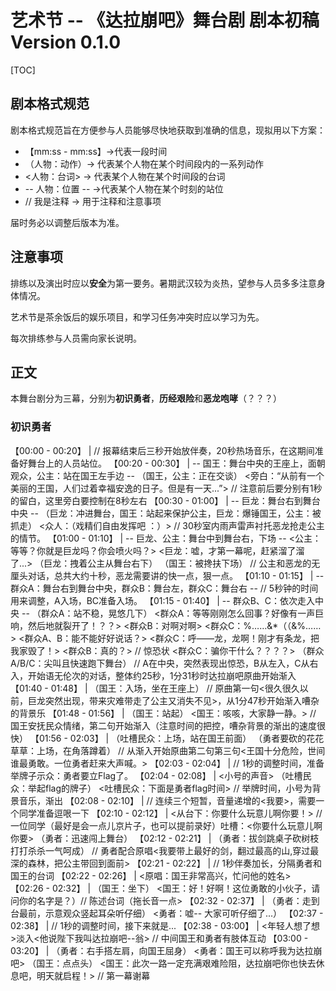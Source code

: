 # 艺术节 -- 《达拉崩吧》舞台剧 剧本初稿 Version 0.1.0

[TOC]

## 剧本格式规范

剧本格式规范旨在方便参与人员能够尽快地获取到准确的信息，现拟用以下方案：

+ 【mm:ss - mm:ss】->代表一段时间
+ （人物：动作）-> 代表某个人物在某个时间段内的一系列动作
+  <人物：台词> -> 代表某个人物在某个时间段的台词
+  -- 人物：位置 -- ->代表某个人物在某个时刻的站位
+  // 我是注释 -> 用于注释和注意事项

届时务必以调整后版本为准。

## 注意事项

排练以及演出时应以**安全**为第一要务。暑期武汉较为炎热，望参与人员多多注意身体情况。

艺术节是茶余饭后的娱乐项目，和学习任务冲突时应以学习为先。

每次排练参与人员需向家长说明。

## 正文
本舞台剧分为三幕，分别为**初识勇者**，**历经艰险**和**恶龙咆哮**（？？？）

### 初识勇者


【00:00 - 00:20】 | 
// 报幕结束后三秒开始放伴奏，20秒热场音乐，在这期间准备好舞台上的人员站位。
【00:20 - 00:30】 | 
-- 国王：舞台中央的王座上，面朝观众，公主：站在国王左手边 --
（国王，公主：正在交谈）
<旁白：“从前有一个美丽的王国，人们过着幸福安逸的日子。但是有一天...”> 
// 注意前后要分别有1秒的留白，这里旁白要控制在8秒左右
【00:30 - 01:00】 | 
-- 巨龙：舞台右到舞台中央 --
（巨龙：冲进舞台，国王：站起来保护公主，巨龙：爆锤国王，公主：被抓走）
<众人：（戏精们自由发挥吧 ：）>
// 30秒室内雨声雷声衬托恶龙抢走公主的情节。
【01:00 - 01:10】 | 
-- 巨龙、公主：舞台中到舞台右，下场 --
<公主：等等？你就是巨龙吗？你会喷火吗？>
<巨龙：嘘，才第一幕呢，赶紧溜了溜了...>
（巨龙：拽着公主从舞台右下）
（国王：被搀扶下场）
// 公主和恶龙的无厘头对话，总共大约十秒，恶龙需要讲的快一点，狠一点。
【01:10 - 01:15】 |
-- 群众A：舞台右到舞台中央，群众B：舞台左，群众C：舞台右 --
// 5秒钟的时间用来调整，A入场，BC准备入场。
【01:15 - 01:40】 | 
-- 群众B、C：依次走入中央 --
（群众A：站不稳，晃悠几下）
<群众A：等等刚刚怎么回事？好像有一声巨响，然后地就裂开了！？？>
<群众B：对啊对啊>
<群众C：%……&*（（&%……>
<群众A、B：能不能好好说话？>
<群众C：呼——龙，龙啊！刚才有条龙，把我家毁了！>
<群众B：真的？> // 惊恐状
<群众C：骗你干什么？？？？>
（群众A/B/C：尖叫且快速跑下舞台）
// A在中央，突然表现出惊恐，B从左入，C从右入，开始语无伦次的对话，整体约25秒，1分31秒时达拉崩吧原曲开始渐入
【01:40 - 01:48】 | 
（国王：入场，坐在王座上）
// 原曲第一句<很久很久以前，巨龙突然出现，带来灾难带走了公主又消失不见>，从1分47秒开始渐入嘈杂的背景乐
【01:48 - 01:56】 | 
（国王：站起）
<国王：咳咳，大家静一静。>
// 国王安抚民众情绪，第二句开始渐入（注意时间的把控，嘈杂背景的渐出的速度很快）
【01:56 - 02:03】 | 
（吐槽民众：上场，站在国王前面）
（勇者要砍的花花草草：上场，在角落蹲着）
// 从渐入开始原曲第二句第三句<王国十分危险，世间谁最勇敢。一位勇者赶来大声喊。>
【02:03 - 02:04】 | 
// 1秒的调整时间，准备举牌子示众：勇者要立Flag了。
【02:04 - 02:08】 | 
<小号的声音>
（吐槽民众：举起flag的牌子）
<吐槽民众：下面是勇者flag时间>
// 举牌时间，小号为背景音乐，渐出
【02:08 - 02:10】 | 
// 连续三个短暂，音量递增的<我要>，需要一个同学准备逗哏一下
【02:10 - 02:12】 | 
<从台下：你要什么玩意儿啊你要！>
// 一位同学（最好是会一点儿京片子，也可以提前录好）吐槽：<你要什么玩意儿啊你要>
（勇者：迅速闯上舞台）
【02:12 - 02:21】 | 
（勇者：拔剑跳桌子砍树枝打打杀杀一气呵成）
// 勇者配合原唱<我要带上最好的剑，翻过最高的山,穿过最深的森林，把公主带回到面前>
【02:21 - 02:22】 | 
// 1秒伴奏加长，分隔勇者和国王的台词
【02:22 - 02:26】 | 
<原唱：国王非常高兴，忙问他的姓名>
【02:26 - 02:32】 | 
（国王：坐下）
<国王：好！好啊！这位勇敢的小伙子，请问你的名字是？）// 陈述台词（拖长音一点>
【02:32 - 02:37】 | 
（勇者：走到台最前，示意观众竖起耳朵听仔细）
<勇者：嘘-- 大家可听仔细了...）
【02:37 - 02:38】 | 
// 1秒的调整时间，接下来就是...
【02:38 - 03:00】 | 
<年轻人想了想>淡入<他说陛下我叫达拉崩吧--翁>
// 中间国王和勇者有肢体互动
【03:00 - 03:20】 | 
（勇者：右手搭左肩，向国王屈身）
<勇者：国王可以称呼我为达拉崩吧>
（国王：点点头）
<国王：此次一路一定充满艰难险阻，达拉崩吧你也快去休息吧，明天就启程！>
// 第一幕谢幕